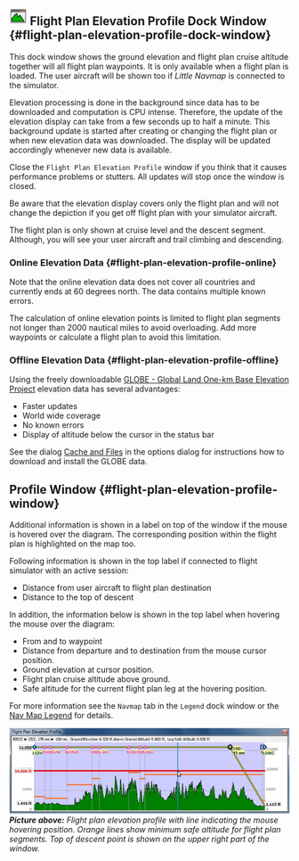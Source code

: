 ## ![Flight Plan Elevation Profile](../images/icons/profiledock.png "Flight Plan Elevation Profile") Flight Plan Elevation Profile Dock Window {#flight-plan-elevation-profile-dock-window}

This dock window shows the ground elevation and flight plan cruise altitude together will all flight plan waypoints. It is only available when a flight plan is loaded. The user aircraft will be shown too if _Little Navmap_ is connected to the simulator.

Elevation processing is done in the background since data has to be downloaded and computation is CPU intense. Therefore, the update of the elevation display can take from a few seconds up to half a minute. This background update is started after creating or changing the flight plan or when new elevation data was downloaded. The display will be updated accordingly whenever new data is available.

Close the `Flight Plan Elevation Profile` window if you think that it causes performance problems or stutters. All updates will stop once the window is closed.

Be aware that the elevation display covers only the flight plan and will not change the depiction if you get off flight plan with your simulator aircraft.

The flight plan is only shown at cruise level and the descent segment. Although, you will see your user aircraft and trail climbing and descending.

### Online Elevation Data {#flight-plan-elevation-profile-online}
Note that the online elevation data does not cover all countries and currently ends at 60 degrees north. The data contains multiple known errors.

The calculation of online elevation points is limited to flight plan segments not longer than 2000 nautical miles to avoid overloading.
Add more waypoints or calculate a flight plan to avoid this limitation.

### Offline Elevation Data {#flight-plan-elevation-profile-offline}

Using the freely downloadable [GLOBE - Global Land One-km Base Elevation Project](https://ngdc.noaa.gov/mgg/topo/globe.html) elevation data has several advantages:
* Faster updates
* World wide coverage
* No known errors
* Display of altitude below the cursor in the status bar

See the dialog [Cache and Files](OPTIONS.md#cache-elevation) in the options dialog for instructions how to download and install the GLOBE data.

## Profile Window {#flight-plan-elevation-profile-window}

Additional information is shown in a label on top of the window if the mouse is hovered over the diagram.
The corresponding position within the flight plan is highlighted on the map too.

Following information is shown in the top label if connected to flight simulator with an active session:

* Distance from user aircraft to flight plan destination
* Distance to the top of descent

In addition, the information below is shown in the top label when hovering the mouse over the diagram:

* From and to waypoint
* Distance from departure and to destination from the mouse cursor position.
* Ground elevation at cursor position.
* Flight plan cruise altitude above ground.
* Safe altitude for the current flight plan leg at the hovering position.

For more information see the `Navmap` tab in the `Legend` dock window or the
[Nav Map Legend](LEGEND.md#elevation-profile-legend) for details.

![Flight Plan Elevation Profile](../images/profile.jpg "Flight Plan Elevation Profile")
_**Picture above:** Flight plan elevation profile with line indicating the mouse hovering position. Orange lines show minimum safe altitude for flight plan segments. Top of descent point is shown on the upper right part of the window._


